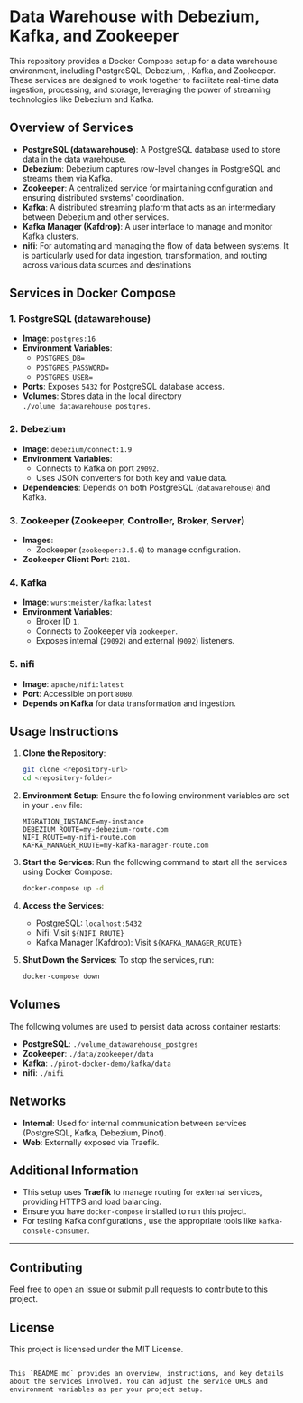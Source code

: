 # Data Warehouse with Debezium, Kafka, and Zookeeper

This repository provides a Docker Compose setup for a data warehouse environment, including PostgreSQL, Debezium, , Kafka, and Zookeeper. These services are designed to work together to facilitate real-time data ingestion, processing, and storage, leveraging the power of streaming technologies like Debezium and Kafka.

## Overview of Services

- **PostgreSQL (datawarehouse)**: A PostgreSQL database used to store data in the data warehouse.
- **Debezium**: Debezium captures row-level changes in PostgreSQL and streams them via Kafka.
- **Zookeeper**: A centralized service for maintaining configuration and ensuring distributed systems' coordination.
- **Kafka**: A distributed streaming platform that acts as an intermediary between Debezium and other services.
- **Kafka Manager (Kafdrop)**: A user interface to manage and monitor Kafka clusters.
- **nifi**: For automating and managing the flow of data between systems. It is particularly used for data       ingestion, transformation, and routing across various data sources and destinations

## Services in Docker Compose

### 1. **PostgreSQL (datawarehouse)**
- **Image**: `postgres:16`
- **Environment Variables**:
  - `POSTGRES_DB= `
  - `POSTGRES_PASSWORD= `
  - `POSTGRES_USER= `
- **Ports**: Exposes `5432` for PostgreSQL database access.
- **Volumes**: Stores data in the local directory `./volume_datawarehouse_postgres`.

### 2. **Debezium**
- **Image**: `debezium/connect:1.9`
- **Environment Variables**:
  - Connects to Kafka on port `29092`.
  - Uses JSON converters for both key and value data.
- **Dependencies**: Depends on both PostgreSQL (`datawarehouse`) and Kafka.

### 3. **Zookeeper** (Zookeeper, Controller, Broker, Server)
- **Images**:
  - Zookeeper (`zookeeper:3.5.6`) to manage configuration.
- **Zookeeper Client Port**: `2181`.

  
### 4. **Kafka**
- **Image**: `wurstmeister/kafka:latest`
- **Environment Variables**:
  - Broker ID `1`.
  - Connects to Zookeeper via `zookeeper`.
  - Exposes internal (`29092`) and external (`9092`) listeners.
  
### 5. **nifi**
- **Image**: `apache/nifi:latest`
- **Port**: Accessible on port `8080`.
- **Depends on Kafka** for data transformation and ingestion.



## Usage Instructions

1. **Clone the Repository**:
   ```bash
   git clone <repository-url>
   cd <repository-folder>
   ```

2. **Environment Setup**:
   Ensure the following environment variables are set in your `.env` file:
   ```env
   MIGRATION_INSTANCE=my-instance
   DEBEZIUM_ROUTE=my-debezium-route.com
   NIFI_ROUTE=my-nifi-route.com
   KAFKA_MANAGER_ROUTE=my-kafka-manager-route.com
   ```

3. **Start the Services**:
   Run the following command to start all the services using Docker Compose:
   ```bash
   docker-compose up -d
   ```

4. **Access the Services**:
   - PostgreSQL: `localhost:5432`
   - Nifi: Visit `${NIFI_ROUTE}`
   - Kafka Manager (Kafdrop): Visit `${KAFKA_MANAGER_ROUTE}`

5. **Shut Down the Services**:
   To stop the services, run:
   ```bash
   docker-compose down
   ```

## Volumes

The following volumes are used to persist data across container restarts:
- **PostgreSQL**: `./volume_datawarehouse_postgres`
- **Zookeeper**: `./data/zookeeper/data`
- **Kafka**: `./pinot-docker-demo/kafka/data`
- **nifi**: `./nifi`

## Networks

- **Internal**: Used for internal communication between services (PostgreSQL, Kafka, Debezium, Pinot).
- **Web**: Externally exposed via Traefik.

## Additional Information

- This setup uses **Traefik** to manage routing for external services, providing HTTPS and load balancing.
- Ensure you have `docker-compose` installed to run this project.
- For testing Kafka configurations , use the appropriate tools like `kafka-console-consumer`.

---

## Contributing

Feel free to open an issue or submit pull requests to contribute to this project.

## License

This project is licensed under the MIT License.
```

This `README.md` provides an overview, instructions, and key details about the services involved. You can adjust the service URLs and environment variables as per your project setup.